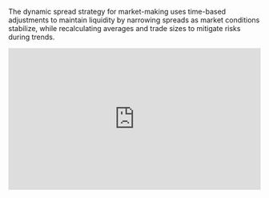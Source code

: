 The dynamic spread strategy for market-making uses time-based adjustments to maintain liquidity by narrowing spreads as market conditions stabilize, while recalculating averages and trade sizes to mitigate risks during trends.

<div class="video-container">
  <iframe 
    src="https://www.youtube.com/embed/ChKAr9uGrUY?si=3trkoeRJXFCvprPz" 
    title="YouTube video player" 
    frameborder="0" 
    allow="accelerometer; autoplay; clipboard-write; encrypted-media; gyroscope; picture-in-picture; web-share" 
    referrerpolicy="strict-origin-when-cross-origin" 
    allowfullscreen>
  </iframe>
</div>

<style>
  .video-container {
    position: relative;
    width: 100%;
    padding-bottom: 56.25%; /* 16:9 aspect ratio */
    height: 0;
    overflow: hidden;
  }

  .video-container iframe {
    position: absolute;
    top: 0;
    left: 0;
    width: 100%;
    height: 100%;
  }
</style>

